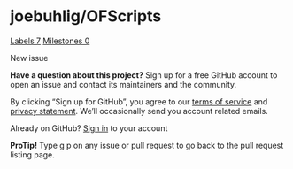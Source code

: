 # joebuhlig/OFScripts

 [Labels 7](https://github.com/joebuhlig/OFScripts/labels) [Milestones 0](https://github.com/joebuhlig/OFScripts/milestones)

 New issue

 **Have a question about this project?** Sign up for a free GitHub account to open an issue and contact its maintainers and the community.

By clicking “Sign up for GitHub”, you agree to our [terms of service](https://docs.github.com/terms) and [privacy statement](https://docs.github.com/privacy). We’ll occasionally send you account related emails.

 Already on GitHub? [Sign in](https://github.com/login?return_to=%2Fjoebuhlig%2FOFScripts%2Fissues%2Fnew) to your account

**ProTip!** Type g p on any issue or pull request to go back to the pull request listing page.

